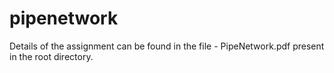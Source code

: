 # pipenetwork

Details of the assignment can be found in the file - PipeNetwork.pdf present in the root directory. 
